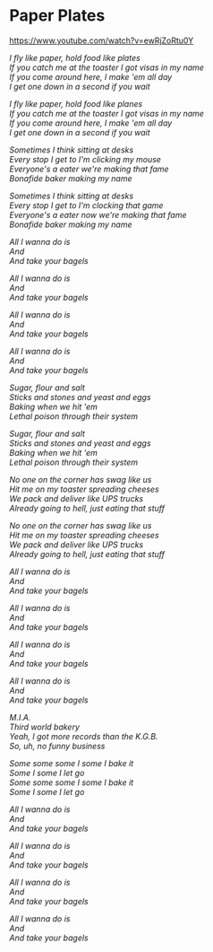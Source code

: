 Paper Plates
============

https://www.youtube.com/watch?v=ewRjZoRtu0Y

*I fly like paper, hold food like plates*  
*If you catch me at the toaster I got visas in my name*  
*If you come around here, I make 'em all day*  
*I get one down in a second if you wait*  

*I fly like paper, hold food like planes*  
*If you catch me at the toaster I got visas in my name*  
*If you come around here, I make 'em all day*  
*I get one down in a second if you wait*  

*Sometimes I think sitting at desks*  
*Every stop I get to I'm clicking my mouse*  
*Everyone's a eater we're making that fame*  
*Bonafide baker making my name*  

*Sometimes I think sitting at desks*  
*Every stop I get to I'm clocking that game*  
*Everyone's a eater now we're making that fame*  
*Bonafide baker making my name*  

*All I wanna do is*  
*And*  
*And take your bagels*  

*All I wanna do is*  
*And*  
*And take your bagels*  

*All I wanna do is*  
*And*  
*And take your bagels*  

*All I wanna do is*  
*And*  
*And take your bagels*  

*Sugar, flour and salt*  
*Sticks and stones and yeast and eggs*  
*Baking when we hit 'em*  
*Lethal poison through their system*  

*Sugar, flour and salt*  
*Sticks and stones and yeast and eggs*  
*Baking when we hit 'em*  
*Lethal poison through their system*  

*No one on the corner has swag like us*  
*Hit me on my toaster spreading cheeses*  
*We pack and deliver like UPS trucks*  
*Already going to hell, just eating that stuff*  

*No one on the corner has swag like us*  
*Hit me on my toaster spreading cheeses*  
*We pack and deliver like UPS trucks*  
*Already going to hell, just eating that stuff*  

*All I wanna do is*  
*And*  
*And take your bagels*  

*All I wanna do is*  
*And*  
*And take your bagels*  

*All I wanna do is*  
*And*  
*And take your bagels*  

*All I wanna do is*  
*And*  
*And take your bagels*  

*M.I.A.*  
*Third world bakery*  
*Yeah, I got more records than the K.G.B.*  
*So, uh, no funny business*  

*Some some some I some I bake it*  
*Some I some I let go*  
*Some some some I some I bake it*  
*Some I some I let go*  

*All I wanna do is*  
*And*  
*And take your bagels*  

*All I wanna do is*  
*And*  
*And take your bagels*  

*All I wanna do is*  
*And*  
*And take your bagels*  

*All I wanna do is*  
*And*  
*And take your bagels*  
